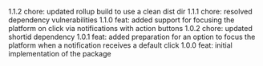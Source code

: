 1.1.2
chore: updated rollup build to use a clean dist dir
1.1.1
chore: resolved dependency vulnerabilities
1.1.0
feat: added support for focusing the platform on click via notifications with action buttons
1.0.2
chore: updated shortid dependency
1.0.1
feat: added preparation for an option to focus the platform when a notification receives a default click
1.0.0
feat: initial implementation of the package